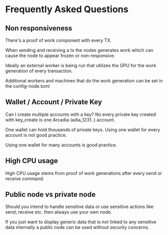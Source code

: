 # Frequently Asked Questions

## Non responsiveness

There's a proof of work component with every TX.

When sending and receiving a tx the nodes generates work which can cause the node to appear frozen or non-responsive.

Ideally an external worker is being run that utilizes the GPU for the work generation of every transaction.

Additional workers and machines that do the work generation can be set in the config-node.toml

## Wallet /  Account / Private Key

Can I create multiple accounts with a key? No every private key created with key_create is one Arcadia (adia_1231..) account.

One wallet can hold thousands of private keys. Using one wallet for every account is not good practice.

Using one wallet for many accounts is good practice.

## High CPU usage

High CPU usage stems from proof of work generations after every send or receive command.

## Public node vs private node

Should you intend to handle sensitive data or use sensitive actions like send, receive etc. then always use your own node.

If you just want to display generic data that is not linked to any sensitive data internally a public node can be used without security concerns.